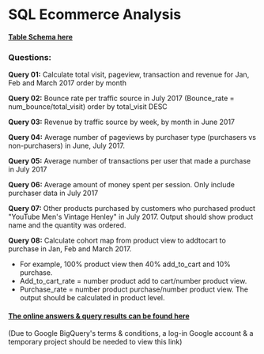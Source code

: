 # SQL Ecommerce Analysis
#### [Table Schema here](https://support.google.com/analytics/answer/3437719?hl=en)
### Questions:
**Query 01:** Calculate total visit, pageview, transaction and revenue for Jan, Feb and March 2017 order by month

 **Query 02:** Bounce rate per traffic source in July 2017 (Bounce_rate = num_bounce/total_visit) order by total_visit DESC
 
 **Query 03:** Revenue by traffic source by week, by month in June 2017
 
 **Query 04:** Average number of pageviews by purchaser type (purchasers vs non-purchasers) in June, July 2017.
 
 **Query 05:** Average number of transactions per user that made a purchase in July 2017
 
 **Query 06:** Average amount of money spent per session. Only include purchaser data in July 2017
 
 **Query 07:** Other products purchased by customers who purchased product "YouTube Men's Vintage Henley" in July 2017. Output should show product name and the quantity was ordered.
 
 **Query 08:** Calculate cohort map from product view to addtocart to purchase in Jan, Feb and March 2017. 		
 - For example, 100% product view then 40% add_to_cart and 10% purchase.  
 - Add_to_cart_rate = number product  add to cart/number product view.
 - Purchase_rate = number product purchase/number product view. 
 The output should be calculated in product level.

#### [The online answers & query results can be found here](https://console.cloud.google.com/bigquery?sq=475769980748:06771e5806fb492d96e6bf74cad7a124)

(Due to Google BigQuery's terms & conditions, a log-in Google account & a temporary project should be needed to view this link)